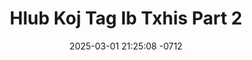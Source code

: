 ---
layout: movie-video-data
date: 2025-03-01 21:25:08 -0712
categories: movie

# Site Attributes
title: "Hlub Koj Tag Ib Txhis Part 2"
permalink: "/movie/Hlub_Koj_Tag_Ib_Txhis_Part_2"

# Movie Attributes
synopsis: "Zaj dab neeg no ua txog Paj Huab Ci thiab Nuj Tsim nkawd lub neej thaum rog Cob Fab xyoo 1976. Paj Huab Ci niam thiab txiv tsis paub txog Huab Ci thiab Nuj Tsim nkawd txoj kev sib hlub paub txog Huab Ci thiab Nuj Tsim nkawd txoj kev sib hlub thiaj muab Huab Ci yuam mus yuav Nuj Toog uas yog dab laug tus tub, tiam sis thaum kawg Nuj Toog uas yog dab laus tus tub, tiam sis thaum kawg Nuj Toog thiab Huab Ci nkawd lub neej tsis ntseg vim thaum Nuj Toog thiab Huab Ci nkawd khiav los Thaib teb.  Huab Ci raug mob nyhav thaj raug muab tso thiab pab nkawd ob niam tub nyob nrog cob fab, txawm tias Huab Ci peem ciaj peem tuag rov los raws tau Nuj Toog los xij Nuj Toog tawm. Txoj hmoo los kuj tseem muaj thiaj ua rau Nuj Tsim thiab Huab Ci nkawd los sib sau tau ua niam txiv raws li nkawd txoj kev hlub thiab cog lus thaum ub. Thaum kawg nkawd tau mus ua neej tshiab nyob rau Fab Kis teb av Nkis Yas."
producer: "Hmong United Video"
director: ""
writer: ""
video_link: "https://youtu.be/RmzyYM97P2A?si=upKpazYFahs8FRFV"
genre: "Action Romance"
year: "2000"
release_type: "VHS"
storage: "Center for Hmong Studies"
thumbnail: "/assets/images/movie_thumbnails/Hlub Koj Tag Ib Txhis Part 2.jpeg"
publishing_company: "Hmong United Video"

# Sequels + Parts
base_movie: "Hlub Koj Tag Ib Txhis Part 1"
total_parts: 2
sequel: ""

# Movie Cast
cast:
#VALUE!
---